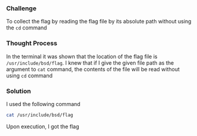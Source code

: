 ### Challenge

To collect the flag by reading the flag file by its absolute path without using the `cd` command

### Thought Process

In the terminal it was shown that the location of the flag file is `/usr/include/bsd/flag`. I knew that if I give the given file path as the argument to `cat` command, the contents of the file will be read without using `cd` command 

### Solution

I used the following command
```bash
cat /usr/include/bsd/flag
```
Upon execution, I got the flag
